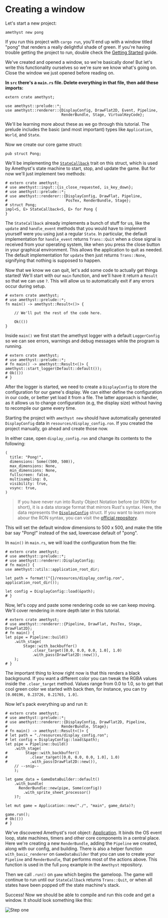 # Creating a window

Let's start a new project:

`amethyst new pong`

If you run this project with `cargo run`, you'll end up with a window titled
"pong" that renders a really delightful shade of green. If you're having trouble 
getting the project to run, double check the [Getting Started][gs] guide.

We've created and opened a window, so we're basically done! But let's write this
functionality ourselves so we're sure we know what's going on. Close the window
we just opened before reading on.

**In `src` there's a `main.rs` file. Delete everything in that file, then
add these imports:**

```rust,no_run,noplaypen
extern crate amethyst;

use amethyst::prelude::*;
use amethyst::renderer::{DisplayConfig, DrawFlat2D, Event, Pipeline,
                         RenderBundle, Stage, VirtualKeyCode};
```

We'll be learning more about these as we go through this tutorial. The prelude
includes the basic (and most important) types like `Application`, `World`, and
`State`.

Now we create our core game struct:

```rust,no_run,noplaypen
pub struct Pong;
```

We'll be implementing the [`StateCallback`][sc] trait on this struct, which is used by
Amethyst's state machine to start, stop, and update the game. But for now we'll
just implement two methods:

```rust,no_run,noplaypen
# extern crate amethyst;
# use amethyst::input::{is_close_requested, is_key_down};
# use amethyst::prelude::*;
# use amethyst::renderer::{DisplayConfig, DrawFlat, Pipeline,
#                          PosTex, RenderBundle, Stage};
# struct Pong;
impl<S, E> StateCallback<S, E> for Pong {
}
```

The `StateCallback` already implements a bunch of stuff for us, like the `update` 
and `handle_event` methods that you would have to implement yourself were you 
using just a regular `State`. In particular, the default implementation for
`handle_event` returns `Trans::Quit` when a close signal is received
from your operating system, like when you press the close button in your graphical
environment. This allows the application to quit as needed. The default 
implementation for `update` then just returns `Trans::None`, signifying that
nothing is supposed to happen.

Now that we know we can quit, let's add some code to actually get things
started! We'll start with our `main` function, and we'll have it return a
`Result` so that we can use `?`. This will allow us to automatically exit
if any errors occur during setup.

```rust,no_run,noplaypen
# extern crate amethyst;
# use amethyst::prelude::*;
fn main() -> amethyst::Result<()> {

    // We'll put the rest of the code here.

    Ok(())
}
```

Inside `main()` we first start the amethyst logger with a default `LoggerConfig`
so we can see errors, warnings and debug messages while the program is running.

```rust,no_run,noplaypen
# extern crate amethyst;
# use amethyst::prelude::*;
# fn main() -> amethyst::Result<()> {
amethyst::start_logger(Default::default());
# Ok(())
# }
```

After the logger is started, we need to create a `DisplayConfig` to store 
the configuration for our game's display. We can either define the configuration in
our code, or better yet load it from a file. The latter approach is handier, as 
it allows us to change configuration (e.g, the display size) without having to 
recompile our game every time.

Starting the project with `amethyst new` should have automatically generated 
`DisplayConfig` data in `resources/display_config.ron`.
If you created the project manually, go ahead and create those now.

In either case, open `display_config.ron` and change its contents to the following:

```rust,ignore
(
  title: "Pong!",
  dimensions: Some((500, 500)),
  max_dimensions: None,
  min_dimensions: None,
  fullscreen: false,
  multisampling: 0,
  visibility: true,
  vsync: true,
)
```

> If you have never run into Rusty Object Notation before (or RON for short), 
> it is a data storage format that mirrors Rust's syntax. Here, the
> data represents the [`DisplayConfig`][displayconf] struct. If you want to
> learn more abour the RON syntax, you can visit the [official repository][ron].

This will set the default window dimensions to 500 x 500, and make the title bar
say "Pong!" instead of the sad, lowercase default of "pong".

In `main()` in `main.rs`, we will load the configuration from the file:

```rust,no_run,noplaypen
# extern crate amethyst;
# use amethyst::prelude::*;
# use amethyst::renderer::DisplayConfig;
# fn main() {
use amethyst::utils::application_root_dir;

let path = format!("{}/resources/display_config.ron", application_root_dir());

let config = DisplayConfig::load(&path);
# }
```

Now, let's copy and paste some rendering code so we can keep moving. 
We'll cover rendering in more depth later in this tutorial.

```rust,no_run,noplaypen
# extern crate amethyst;
# use amethyst::renderer::{Pipeline, DrawFlat, PosTex, Stage, DrawFlat2D};
# fn main() {
let pipe = Pipeline::build()
    .with_stage(
        Stage::with_backbuffer()
            .clear_target([0.0, 0.0, 0.0, 1.0], 1.0)
            .with_pass(DrawFlat2D::new()),
    );
# }
```

The important thing to know right now is that this renders a black background.
If you want a different color you can tweak the RGBA values inside the
`.clear_target` method. Values range from 0.0 to 1.0, so to get that cool green
color we started with back then, for instance, you can try
`[0.00196, 0.23726, 0.21765, 1.0]`.

Now let's pack everything up and run it:

```rust,no_run,noplaypen
# extern crate amethyst;
# use amethyst::prelude::*;
# use amethyst::renderer::{DisplayConfig, DrawFlat2D, Pipeline,
#                        RenderBundle, Stage};
# fn main() -> amethyst::Result<()> {
# let path = "./resources/display_config.ron";
# let config = DisplayConfig::load(&path);
let pipe = Pipeline::build()
    .with_stage(
#        Stage::with_backbuffer()
#          .clear_target([0.0, 0.0, 0.0, 1.0], 1.0)
#          .with_pass(DrawFlat2D::new()),
    // --snip--
    );

let game_data = GameDataBuilder::default()
    .with_bundle(
      RenderBundle::new(pipe, Some(config))
        .with_sprite_sheet_processor()
    )?;

let mut game = Application::new("./", "main", game_data)?;

game.run();
# Ok(())
# }
```

We've discovered Amethyst's root object: [Application][ap]. It binds the OS
event loop, state machines, timers and other core components in a central place.
Here we're creating a new `RenderBundle`, adding the `Pipeline` we created,
along with our config, and building. There is also a helper function
`with_basic_renderer` on `GameDataBuilder` that you can use to create your
`Pipeline` and `RenderBundle`, that performs most of the actions above. This
function is used in the full `pong` example in the `Amethyst` repository.

Then we call `.run()` on `game` which begins the gameloop. The game will
continue to run until our `StateCallback` returns `Trans::Quit`, or when all states
have been popped off the state machine's stack.

Success! Now we should be able to compile and run this code and get a window.
It should look something like this:

![Step one](../images/pong_tutorial/pong_01.png)


[ron]: https://github.com/ron-rs/ron
[sc]: https://www.amethyst.rs/doc/master/doc/amethyst/prelude/trait.StateCallback.html
[ap]: https://www.amethyst.rs/doc/master/doc/amethyst/struct.Application.html
[gs]: ../getting-started.html
[displayconf]: https://www.amethyst.rs/doc/master/doc/amethyst_renderer/struct.DisplayConfig.html

